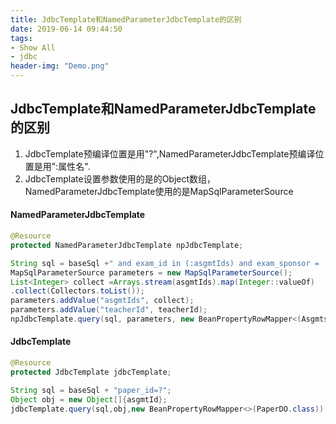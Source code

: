 ```yaml
---
title: JdbcTemplate和NamedParameterJdbcTemplate的区别
date: 2019-06-14 09:44:50
tags:
- Show All
- jdbc
header-img: "Demo.png"
---
```


## JdbcTemplate和NamedParameterJdbcTemplate的区别

1. JdbcTemplate预编译位置是用"?",NamedParameterJdbcTemplate预编译位置是用":属性名".
2. JdbcTemplate设置参数使用的是的Object数组，NamedParameterJdbcTemplate使用的是MapSqlParameterSource

#### NamedParameterJdbcTemplate

```java
@Resource
protected NamedParameterJdbcTemplate npJdbcTemplate;

String sql = baseSql +" and exam_id in (:asgmtIds) and exam_sponsor = :teacherId";
MapSqlParameterSource parameters = new MapSqlParameterSource();
List<Integer> collect =Arrays.stream(asgmtIds).map(Integer::valueOf)
.collect(Collectors.toList());
parameters.addValue("asgmtIds", collect);
parameters.addValue("teacherId", teacherId);
npJdbcTemplate.query(sql, parameters, new BeanPropertyRowMapper<(AsgmtsDO.class));
```

#### JdbcTemplate

```java
@Resource
protected JdbcTemplate jdbcTemplate;

String sql = baseSql + "paper_id=?";
Object obj = new Object[]{asgmtId};
jdbcTemplate.query(sql,obj,new BeanPropertyRowMapper<>(PaperDO.class));
```

